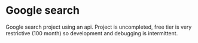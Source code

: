 # Google search

Google search project using an api.
Project is uncompleted, free tier is very restrictive (100 month) so development and debugging is intermittent.

